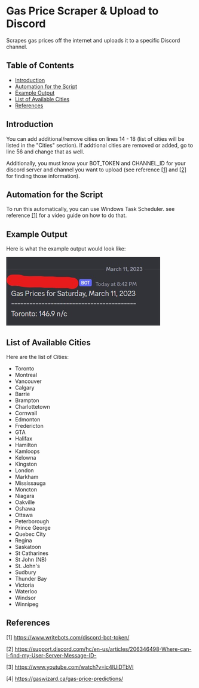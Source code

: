 # Gas Price Scraper & Upload to Discord
Scrapes gas prices off the internet and uploads it to a specific Discord channel.
## Table of Contents
- [Introduction](#Introduction)
- [Automation for the Script](#Automation-for-the-Script)
- [Example Output](#Example-Output)
- [List of Available Cities](#List-of-Available-Cities)
- [References](#References)

<h2 id="#Introduction">Introduction</h2>
You can add additional/remove cities on lines 14 - 18 (list of cities will be listed in the "Cities" section). If addtional cities are removed or added, go to line 56 and change that as well.

Additionally, you must know your BOT_TOKEN and CHANNEL_ID for your discord server and channel you want to upload (see reference [[1]](#References) and [[2]](#References) for finding those information).

<h2 id="#Automation-for-the-Script">Automation for the Script</h2>

To run this automatically, you can use Windows Task Scheduler. see reference [[1]](#References) for a video guide on how to do that.

 <h2 id="#Example-Output">Example Output</h2>

Here is what the example output would look like:

![My Image](images/git_image1.jpg)
<h2 id="#List-of-Available-Cities">List of Available Cities</h2>

Here are the list of Cities:

- Toronto
- Montreal
- Vancouver
- Calgary
- Barrie
- Brampton
- Charlottetown
- Cornwall
- Edmonton
- Fredericton
- GTA
- Halifax
- Hamilton
- Kamloops
- Kelowna
- Kingston
- London
- Markham
- Mississauga
- Moncton
- Niagara
- Oakville
- Oshawa
- Ottawa
- Peterborough
- Prince George
- Quebec City
- Regina
- Saskatoon
- St Catharines
- St John (NB)
- St. John's
- Sudbury
- Thunder Bay
- Victoria
- Waterloo
- Windsor
- Winnipeg
## References

[1] https://www.writebots.com/discord-bot-token/

[2] https://support.discord.com/hc/en-us/articles/206346498-Where-can-I-find-my-User-Server-Message-ID-

[3] https://www.youtube.com/watch?v=ic4lUiDTbVI

[4] https://gaswizard.ca/gas-price-predictions/
